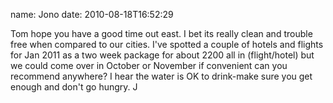 name: Jono
date: 2010-08-18T16:52:29

Tom hope you have a good time out east. I bet its really clean and trouble
free when compared to our cities. I've spotted a couple of hotels and flights
for Jan 2011 as a two week package for about 2200 all in (flight/hotel) but we
could come over in October or November if convenient can you recommend
anywhere? I hear the water is OK to drink-make sure you get enough and don't
go hungry. J
